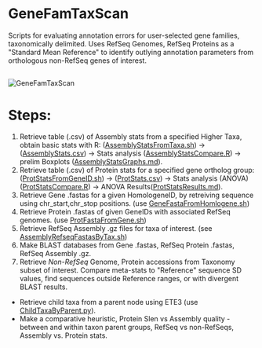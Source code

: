 # GeneFamTaxScan
Scripts for evaluating annotation errors for user-selected gene families, taxonomically delimited.  Uses RefSeq Genomes, RefSeq Proteins as a "Standard Mean Reference" to identify outlying annotation parameters from orthologous non-RefSeq genes of interest.


##
![GeneFamTaxScan](../master/Images/GeneFamTaxScan01.png?sanitize=true)
##

# Steps:

1. Retrieve table (.csv) of Assembly stats from a specified Higher Taxa, obtain basic stats with R: ([AssemblyStatsFromTaxa.sh](../master/AssemblyStatsFromTaxa.sh)) -> ([AssemblyStats.csv](../master/AssemblyStats.csv)) -> Stats analysis ([AssemblyStatsCompare.R](../master/AssemblyStatsCompare.R)) -> prelim Boxplots ([AssemblyStatsGraphs.md](../master/AssemblyStatsGraphs.md)).
2. Retrieve table (.csv) of Protein stats for a specified gene ortholog group: ([ProtStatsFromGeneID.sh](../master/ProtStatsFromGeneID.sh)) -> ([ProtStats.csv](../master/ProtStats.csv)) -> Stats analysis (ANOVA) ([ProtStatsCompare.R](../master/ProtStatsCompare.R)) -> ANOVA Results([ProtStatsResults.md](../master/ProtStatsResults.md)).
3. Retrieve Gene .fastas for a given HomologeneID, by retreiving sequence using chr_start,chr_stop positions. (use [GeneFastaFromHomlogene.sh](../master/GeneFastaFromHomologene.sh))
4. Retrieve Protein .fastas of given GeneIDs with associated RefSeq genomes. (use [ProtFastaFromGene.sh](../master/ProtFastaFromGene.sh))
5. Retrieve RefSeq Assembly .gz files for taxa of interest. (see [AssemblyRefseqFastasByTax.sh](../master/AssemblyRefseqFastasByTax.sh))
6. Make BLAST databases from Gene .fastas, RefSeq Protein .fastas, RefSeq Assembly .gz.
7. Retrieve *Non-RefSeq* Genome, Protein accessions from Taxonomy subset of interest.  Compare meta-stats to "Reference" sequence SD values, find sequences outside Reference ranges, or with divergent BLAST results. 
  * Retrieve child taxa from a parent node using ETE3 (use [ChildTaxaByParent.py](../master/ChildTaxaByParent.py)).
  * Make a comparative heuristic, Protein Slen vs Assembly quality - between and within taxon parent groups, RefSeq vs non-RefSeqs, Assembly vs. Protein stats.
